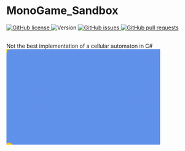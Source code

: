 # MonoGame_Sandbox
<p>
<a href="https://github.com/kirk1448/MonoGame_Sandbox/blob/master/LICENSE">
    <img alt="GitHub license" src="https://img.shields.io/github/license/kirk1448/MonoGame_Sandbox" />
</a>
    <img alt="Version" src ="https://img.shields.io/badge/version-1.0.0-red" />
<a href="https://github.com/kirk1448/MonoGame_Sandbox/issues">
    <img alt="GitHub issues" src="https://img.shields.io/github/issues/kirk1448/MonoGame_Sandbox">
</a>
<a href="https://github.com/kirk1448/MonoGame_Sandbox/pulls">
    <img alt="GitHub pull requests" src ="https://img.shields.io/github/issues-pr/kirk1448/MonoGame_Sandbox" />
</a>
</p>
<br>
Not the best implementation of a cellular automaton in C#
<img alt="Preview" src='https://github.com/kirk1448/MonoGame_Sandbox/blob/main/gif0.gif' height="250">
